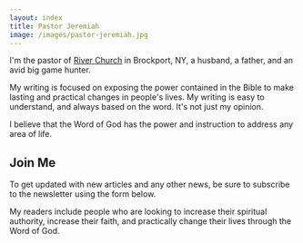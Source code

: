 ```yaml
---
layout: index
title: Pastor Jeremiah
image: /images/pastor-jeremiah.jpg
---
```


I'm the pastor of [River Church](https://riverbrockport.com) in Brockport, NY, a husband, a father, and an avid big game hunter.

My writing is focused on exposing the power contained in the Bible to make lasting and practical changes in people's lives. My writing is easy to understand, and always based on the word. It's not just my opinion.

I believe that the Word of God has the power and instruction to address any area of life.

## Join Me

To get updated with new articles and any other news, be sure to subscribe to the newsletter using the form below.

My readers include people who are looking to increase their spiritual authority, increase their faith, and practically change their lives through the Word of God. 